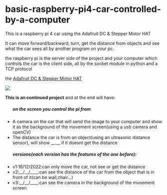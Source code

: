 # basic-raspberry-pi4-car-controlled-by-a-computer
This is a raspberry pi 4 car using the Adafruit DC & Stepper Motor HAT

It can move forward/backward, turn, get the distance from objects and see what the car sees all by another program on your pc.

the raspberry pi is the server side of the project and your computer which controls the car is the client side, all by the socket module in python and a TCP protocol

<p>the <a href="https://thepihut.com/products/adafruit-dc-stepper-motor-hat-for-raspberry-pi-mini-kit">Adafruit DC & Stepper Motor HAT</a></p>
<p><img src="https://cdn-shop.adafruit.com/970x728/2348-01.jpg"></p>
<b>This is an continued project</b>
and at the end will have:
<ul>
  <h5>on the screen you control the pi from</h5>
  <li>A camera on the car that will send the image to your computer and show it as the background of the movement screen(using a usb camera and openCV)</li>
  <li>The distance the car is from an object(using an ultrasonic distance sensor), will show __.__ if it doesnt get the distance</li>
 </ul>

<ul>
  <h5>versions(each version has the features of the one before):</h5>
  <li>v1:16/12/2022:can only move the car, not see or get the distance</li>
  <li>v2:__/__/____:can see the distance of the car from the object that is in front of it(can be wall,chair...)</li>
  <li>v3:__/__/____:can see the camera in the background of the mvoement screen</li>
</ul>
